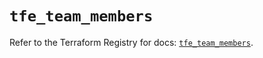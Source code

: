# `tfe_team_members`

Refer to the Terraform Registry for docs: [`tfe_team_members`](https://registry.terraform.io/providers/hashicorp/tfe/0.51.1/docs/resources/team_members).
